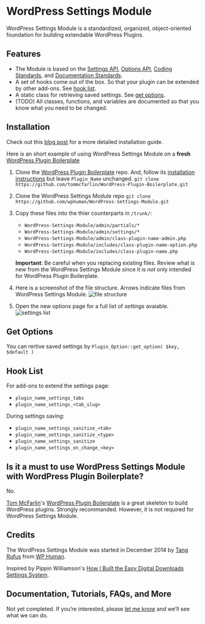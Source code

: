 # WordPress Settings Module

WordPress Settings Module is a standardized, organized, object-oriented foundation for building extendable WordPress Plugins.

## Features
* The Module is based on the [Settings API](http://codex.wordpress.org/Settings_API), [Options API](http://codex.wordpress.org/Options_API), [Coding Standards](http://codex.wordpress.org/WordPress_Coding_Standards), and [Documentation Standards](http://make.wordpress.org/core/handbook/inline-documentation-standards/php-documentation-standards/).
* A set of hooks come out of the box. So that your plugin can be extended by other add-ons. See [hook list](#hook-list).
* A static class for retrieving saved settings. See [get options](#get-options).
* (TODO) All classes, functions, and variables are documented so that you know what you need to be changed.



## Installation
Check out this [blog post](https://wphuman.com/announcing-wordpress-settings-module/) for a more detailed installation guide. 

Here is an short example of using WordPress Settings Module on a **fresh** [WordPress Plugin Boilerplate](https://github.com/tommcfarlin/WordPress-Plugin-Boilerplate/)

1. Clone the [WordPress Plugin Boilerplate](https://github.com/tommcfarlin/WordPress-Plugin-Boilerplate/) repo. And, follow its [installation instructions](https://github.com/tommcfarlin/WordPress-Plugin-Boilerplate/blob/master/README.md#installation) but leave `Plugin_Name` unchanged.
`git clone https://github.com/tommcfarlin/WordPress-Plugin-Boilerplate.git`

2. Clone the WordPress Settings Module repo
`git clone https://github.com/wphuman/WordPress-Settings-Module.git`


3. Copy these files into the thier counterparts in `/trunk/`:
	* `WordPress-Settings-Module/admin/partials/*`
	* `WordPress-Settings-Module/admin/settings/*`
	* `WordPress-Settings-Module/admin/class-plugin-name-admin.php`
	* `WordPress-Settings-Module/includes/class-plugin-name-option.php`
	* `WordPress-Settings-Module/includes/class-plugin-name.php`

	**Important**: Be careful when you replacing existing files. Review what is new from the WordPress Settings Module since it is *not* only intended for WordPress Plugin Boilerplate.

4. Here is a screenshot of the file structure. Arrows indicate files from WordPress Settings Module.
![file structure](https://raw.githubusercontent.com/wphuman/WordPress-Settings-Module/master/screenshot-file-structure.png)

5. Open the new options page for a full list of *settings* avaiable.
![settings list](https://raw.githubusercontent.com/wphuman/WordPress-Settings-Module/master/screenshot-settings-list.png)


## Get Options
You can rertive saved settings by `Plugin_Option::get_option( $key, $default )`


## Hook List
For add-ons to extend the settings page:
* `plugin_name_settings_tabs`
* `plugin_name_settings_<tab_slug>`

During settings saving:
* `plugin_name_settings_sanitize_<tab>`
* `plugin_name_settings_sanitize_<type>`
* `plugin_name_settings_sanitize`
* `plugin_name_settings_on_change_<key>`

## Is it a must to use WordPress Settings Module with WordPress Plugin Boilerplate?
No.

[Tom McFarlin](http://tommcfarlin.com)'s [WordPress Plugin Boilerplate](https://github.com/tommcfarlin/WordPress-Plugin-Boilerplate/) is a great skeleton to build WordPress plugins. Strongly recommanded. However, it is not required for WordPress Settings Module.


## Credits
The WordPress Settings Module was started in December 2014 by [Tang Rufus](http://tangrufus.com/) from [WP Human](https://wphuman.com/).

Inspired by Pippin Williamson's [How I Built the Easy Digital Downloads Settings System](https://pippinsplugins.com/how-i-built-settings-system-easy-digital-downloads/).

## Documentation, Tutorials, FAQs, and More

Not yet completed. If you’re interested, please [let me know](https://wphuman.com/contact/) and we’ll see what we can do.
